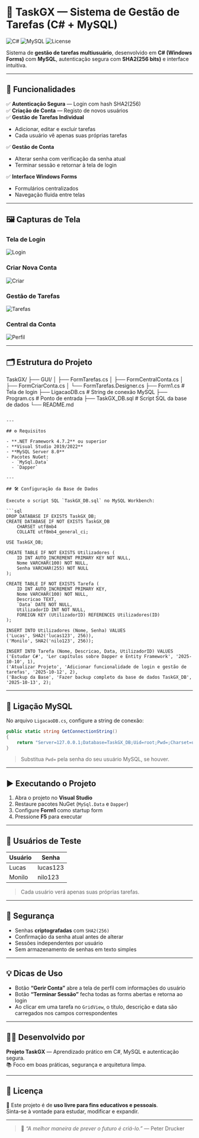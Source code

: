 # 🧩 TaskGX — Sistema de Gestão de Tarefas (C# + MySQL)

![C#](https://img.shields.io/badge/C%23-WinForms-239120?style=for-the-badge&logo=c-sharp&logoColor=white)
![MySQL](https://img.shields.io/badge/MySQL-8.0-blue?style=for-the-badge&logo=mysql&logoColor=white)
![License](https://img.shields.io/badge/License-Educational-green?style=for-the-badge)

Sistema de **gestão de tarefas multiusuário**, desenvolvido em **C# (Windows Forms)** com **MySQL**, autenticação segura com **SHA2(256 bits)** e interface intuitiva.

---

## 🚀 Funcionalidades

✅ **Autenticação Segura** — Login com hash SHA2(256)  
✅ **Criação de Conta** — Registo de novos usuários  
✅ **Gestão de Tarefas Individual**  
- Adicionar, editar e excluir tarefas  
- Cada usuário vê apenas suas próprias tarefas  

✅ **Gestão de Conta**  
- Alterar senha com verificação da senha atual  
- Terminar sessão e retornar à tela de login  

✅ **Interface Windows Forms**  
- Formulários centralizados  
- Navegação fluida entre telas  

---

## 🖼️ Capturas de Tela

### Tela de Login
![Login](ImagensAplicacao/form1.png)

### Criar Nova Conta
![Criar](ImagensAplicacao/formcriarconta.png)

### Gestão de Tarefas
![Tarefas](ImagensAplicacao/FormTarefas.png)

### Central da Conta
![Perfil](ImagensAplicacao/formcentralconta.png)

---

## 🗂️ Estrutura do Projeto

TaskGX/
├── GUI/
│   ├── FormTarefas.cs
│   ├── FormCentralConta.cs
│   ├── FormCriarConta.cs
│   └── FormTarefas.Designer.cs
├── Form1.cs                        # Tela de login
├── LigacaoDB.cs                    # String de conexão MySQL
├── Program.cs                      # Ponto de entrada
├── TaskGX_DB.sql                   # Script SQL da base de dados
└── README.md
```

---

## ⚙️ Requisitos

- **.NET Framework 4.7.2** ou superior  
- **Visual Studio 2019/2022**  
- **MySQL Server 8.0**  
- Pacotes NuGet:
  - `MySql.Data`
  - `Dapper`

---

## 🛠️ Configuração da Base de Dados

Execute o script SQL `TaskGX_DB.sql` no MySQL Workbench:

```sql
DROP DATABASE IF EXISTS TaskGX_DB;
CREATE DATABASE IF NOT EXISTS TaskGX_DB
    CHARSET utf8mb4
    COLLATE utf8mb4_general_ci;

USE TaskGX_DB;

CREATE TABLE IF NOT EXISTS Utilizadores (
    ID INT AUTO_INCREMENT PRIMARY KEY NOT NULL,
    Nome VARCHAR(100) NOT NULL,
    Senha VARCHAR(255) NOT NULL
);

CREATE TABLE IF NOT EXISTS Tarefa (
    ID INT AUTO_INCREMENT PRIMARY KEY,
    Nome VARCHAR(100) NOT NULL,
    Descricao TEXT,
    `Data` DATE NOT NULL,
    UtilizadorID INT NOT NULL,
    FOREIGN KEY (UtilizadorID) REFERENCES Utilizadores(ID)
);

INSERT INTO Utilizadores (Nome, Senha) VALUES
('Lucas', SHA2('lucas123', 256)),
('Monilo', SHA2('nilo123', 256));

INSERT INTO Tarefa (Nome, Descricao, Data, UtilizadorID) VALUES
('Estudar C#', 'Ler capítulos sobre Dapper e Entity Framework', '2025-10-10', 1),
('Atualizar Projeto', 'Adicionar funcionalidade de login e gestão de tarefas', '2025-10-12', 2),
('Backup da Base', 'Fazer backup completo da base de dados TaskGX_DB', '2025-10-13', 2);
```

---

## 🔗 Ligação MySQL

No arquivo `LigacaoDB.cs`, configure a string de conexão:

```csharp
public static string GetConnectionString()
{
    return "Server=127.0.0.1;Database=TaskGX_DB;Uid=root;Pwd=;Charset=utf8mb4;Port=3306;SslMode=none";
}
```

> Substitua `Pwd=` pela senha do seu usuário MySQL, se houver.

---

## ▶️ Executando o Projeto

1. Abra o projeto no **Visual Studio**  
2. Restaure pacotes NuGet (`MySql.Data` e `Dapper`)  
3. Configure **Form1** como startup form  
4. Pressione **F5** para executar  

---

## 🔑 Usuários de Teste

| Usuário | Senha |
|---------|-------|
| Lucas   | lucas123 |
| Monilo  | nilo123 |

> Cada usuário verá apenas suas próprias tarefas.

---

## 🔐 Segurança

- Senhas **criptografadas** com `SHA2(256)`  
- Confirmação da senha atual antes de alterar  
- Sessões independentes por usuário  
- Sem armazenamento de senhas em texto simples  

---

## 💡 Dicas de Uso

- Botão **“Gerir Conta”** abre a tela de perfil com informações do usuário  
- Botão **“Terminar Sessão”** fecha todas as forms abertas e retorna ao login  
- Ao clicar em uma tarefa no `GridView`, o título, descrição e data são carregados nos campos correspondentes  

---

## 👨‍💻 Desenvolvido por

**Projeto TaskGX** — Aprendizado prático em C#, MySQL e autenticação segura.  
📚 Foco em boas práticas, segurança e arquitetura limpa.

---

## 📜 Licença

🧾 Este projeto é de **uso livre para fins educativos e pessoais**.  
Sinta-se à vontade para estudar, modificar e expandir.

---

> 💬 _“A melhor maneira de prever o futuro é criá-lo.”_ — Peter Drucker

